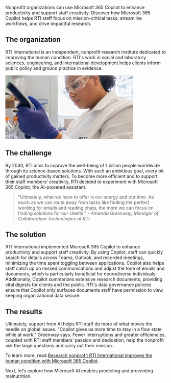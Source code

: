 Nonprofit organizations can use Microsoft 365 Copilot to enhance productivity and support staff creativity. Discover how Microsoft 365 Copilot helps RTI staff focus on mission-critical tasks, streamline workflows, and drive impactful research.

## The organization

RTI International is an independent, nonprofit research institute dedicated to improving the human condition. RTI's work in social and laboratory sciences, engineering, and international development helps clients inform public policy and ground practice in evidence.

![Screenshot of a woman working in an RTI lab.](../media/5-RTI.jpg)

## The challenge

By 2030, RTI aims to improve the well-being of 1 billion people worldwide through its science-based solutions. With such an ambitious goal, every bit of gained productivity matters. To become more efficient and to support their staff members’ creativity, RTI decided to experiment with Microsoft 365 Copilot, the AI-powered assistant.

> "Ultimately, what we have to offer is our energy and our time. As much as we can route away from tasks like finding the perfect wording for emails and reading chats, the more we can focus on finding solutions for our clients." - _Amanda Greenway, Manager of Collaboration Technologies at RTI_

## The solution

RTI International implemented Microsoft 365 Copilot to enhance productivity and support staff creativity. By using Copilot, staff can quickly search for details across Teams, Outlook, and recorded meetings, minimizing the time spent toggling between applications. Copilot also helps staff catch up on missed communications and adjust the tone of emails and documents, which is particularly beneficial for neurodiverse individuals. Additionally, Copilot summarizes extensive research documents, providing vital digests for clients and the public. RTI's data governance policies ensure that Copilot only surfaces documents staff have permission to view, keeping organizational data secure.

## The results

Ultimately, support from AI helps RTI staff do more of what moves the needle on global issues. "Copilot gives us more time to stay in a flow state while at work," Greenway says. Fewer interruptions and greater efficiencies, coupled with RTI staff members’ passion and dedication, help the nonprofit ask the large questions and carry out their mission.

To learn more, read [Research nonprofit RTI International improves the human condition with Microsoft 365 Copilot](https://www.microsoft.com/customers/story/1802830664758543360-rti-international-microsoft-teams-nonprofit-en-united-states).

Next, let’s explore how Microsoft AI enables predicting and preventing malnutrition.